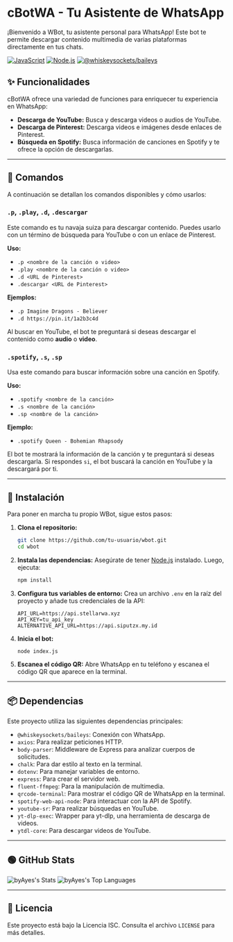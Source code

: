 # cBotWA - Tu Asistente de WhatsApp

¡Bienvenido a WBot, tu asistente personal para WhatsApp! Este bot te permite descargar contenido multimedia de varias plataformas directamente en tus chats.

[![JavaScript](https://img.shields.io/badge/Language-JavaScript-yellow?style=for-the-badge&logo=javascript)](https://developer.mozilla.org/en-US/docs/Web/JavaScript)
[![Node.js](https://img.shields.io/badge/Environment-Node.js-green?style=for-the-badge&logo=node.js)](https://nodejs.org/)
[![@whiskeysockets/baileys](https://img.shields.io/badge/Library-%40whiskeysockets%2Fbaileys-brightgreen?style=for-the-badge)](https://github.com/WhiskeySockets/Baileys)

## ✨ Funcionalidades

cBotWA ofrece una variedad de funciones para enriquecer tu experiencia en WhatsApp:

- **Descarga de YouTube:** Busca y descarga videos o audios de YouTube.
- **Descarga de Pinterest:** Descarga videos e imágenes desde enlaces de Pinterest.
- **Búsqueda en Spotify:** Busca información de canciones en Spotify y te ofrece la opción de descargarlas.

---

## 🚀 Comandos

A continuación se detallan los comandos disponibles y cómo usarlos:

### `.p`, `.play`, `.d`, `.descargar`

Este comando es tu navaja suiza para descargar contenido. Puedes usarlo con un término de búsqueda para YouTube o con un enlace de Pinterest.

**Uso:**
- `.p <nombre de la canción o video>`
- `.play <nombre de la canción o video>`
- `.d <URL de Pinterest>`
- `.descargar <URL de Pinterest>`

**Ejemplos:**
- `.p Imagine Dragons - Believer`
- `.d https://pin.it/1a2b3c4d`

Al buscar en YouTube, el bot te preguntará si deseas descargar el contenido como **audio** o **video**.

### `.spotify`, `.s`, `.sp`

Usa este comando para buscar información sobre una canción en Spotify.

**Uso:**
- `.spotify <nombre de la canción>`
- `.s <nombre de la canción>`
- `.sp <nombre de la canción>`

**Ejemplo:**
- `.spotify Queen - Bohemian Rhapsody`

El bot te mostrará la información de la canción y te preguntará si deseas descargarla. Si respondes `si`, el bot buscará la canción en YouTube y la descargará por ti.

---

## 🔧 Instalación

Para poner en marcha tu propio WBot, sigue estos pasos:

1. **Clona el repositorio:**
   ```bash
   git clone https://github.com/tu-usuario/wbot.git
   cd wbot
   ```

2. **Instala las dependencias:**
   Asegúrate de tener [Node.js](https://nodejs.org/) instalado. Luego, ejecuta:
   ```bash
   npm install
   ```

3. **Configura tus variables de entorno:**
      Crea un archivo `.env` en la raíz del proyecto y añade tus credenciales de la API:
   ```
   API_URL=https://api.stellarwa.xyz
   API_KEY=tu_api_key
   ALTERNATIVE_API_URL=https://api.siputzx.my.id
   ```

4. **Inicia el bot:**
   ```bash
   node index.js
   ```

5. **Escanea el código QR:**
   Abre WhatsApp en tu teléfono y escanea el código QR que aparece en la terminal.

---

## 📦 Dependencias

Este proyecto utiliza las siguientes dependencias principales:

- `@whiskeysockets/baileys`: Conexión con WhatsApp.
- `axios`: Para realizar peticiones HTTP.
- `body-parser`: Middleware de Express para analizar cuerpos de solicitudes.
- `chalk`: Para dar estilo al texto en la terminal.
- `dotenv`: Para manejar variables de entorno.
- `express`: Para crear el servidor web.
- `fluent-ffmpeg`: Para la manipulación de multimedia.
- `qrcode-terminal`: Para mostrar el código QR de WhatsApp en la terminal.
- `spotify-web-api-node`: Para interactuar con la API de Spotify.
- `youtube-sr`: Para realizar búsquedas en YouTube.
- `yt-dlp-exec`: Wrapper para yt-dlp, una herramienta de descarga de videos.
- `ytdl-core`: Para descargar videos de YouTube.

---

## 🟢 GitHub Stats

![byAyes's Stats](https://github-readme-stats.vercel.app/api?username=byAyes&theme=vue-dark&show_icons=true&hide_border=true&count_private=true)
![byAyes's Top Languages](https://github-readme-stats.vercel.app/api/top-langs/?username=byAyes&theme=vue-dark&show_icons=true&hide_border=true&layout=compact)

---

## 📄 Licencia

Este proyecto está bajo la Licencia ISC. Consulta el archivo `LICENSE` para más detalles.
